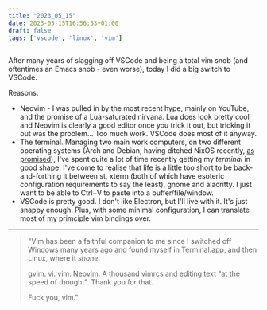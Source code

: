 ```yaml
---
title: "2023_05_15"
date: 2023-05-15T16:56:53+01:00
draft: false
tags: ['vscode', 'linux', 'vim']
---
```


After many years of slagging off VSCode and being a total vim snob (and oftentimes an Emacs snob - even worse), today I did a big switch to VSCode.

Reasons:

- Neovim - I was pulled in by the most recent hype, mainly on YouTube, and the promise of a Lua-saturated nirvana. Lua does look pretty cool and Neovim is clearly a good editor once you trick it out, but tricking it out was the problem... Too much work. VSCode does most of it anyway.
- The terminal. Managing two main work computers, on two different operating systems (Arch and Debian, having ditched NixOS recently, [as promised](https://yulqen.org/blog/quietly_moving_on_from_nixos/)), I've spent quite a lot of time recently getting my *terminal* in good shape. I've come to realise that life is a little too short to be back-and-forthing it between st, xterm (both of which have esoteric configuration requirements to say the least), gnome and alacritty. I just want to be able to Ctrl+V to paste into a buffer/file/window.
- VSCode is pretty good. I don't like Electron, but I'll live with it. It's just snappy enough. Plus, with some minimal configuration, I can translate most of my primciple vim bindings over.

---

> "Vim has been a faithful companion to me since I switched off Windows many years ago and found myself in Terminal.app, and then Linux, where it *shone*.
> 
> gvim. vi. vim. Neovim. A thousand vimrcs and editing text "at the speed of thought". Thank you for that.
>
> Fuck you, vim."